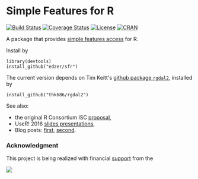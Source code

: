 # Simple Features for R

[![Build Status](https://travis-ci.org/edzer/sfr.png?branch=master)](https://travis-ci.org/edzer/sfr)
[![Coverage Status](https://img.shields.io/codecov/c/github/edzer/sfr/master.svg)](https://codecov.io/github/edzer/sfr?branch=master)
[![License](http://img.shields.io/badge/license-GPL%20%28%3E=%202%29-brightgreen.svg?style=flat)](http://www.gnu.org/licenses/gpl-2.0.html) 
[![CRAN](http://www.r-pkg.org/badges/version/sf)](http://cran.rstudio.com/package=sf)

A package that provides [simple features access](https://en.wikipedia.org/wiki/Simple_Features) for R.

Install by
```
library(devtools)
install_github("edzer/sfr")
```

The current version depends on Tim Keitt's [github package `rgdal2`](https://github.com/thk686/rgdal2), installed by

```
install_github("thk686/rgdal2")
```

See also:

* the original R Consortium ISC [proposal](PROPOSAL.md),
* UseR! 2016 [slides presentations](http://pebesma.staff.ifgi.de/pebesma_sfr.pdf),
* Blog posts: [first](http://r-spatial.org/r/2016/02/15/simple-features-for-r.html), [second](http://r-spatial.org/r/2016/07/18/sf2.html).

### Acknowledgment

This project is being realized with financial [support](https://www.r-consortium.org/projects) from the

[![](https://www.r-consortium.org/sites/cpstandard/files/rconsort_logo_sml.png)](https://www.r-consortium.org/)
